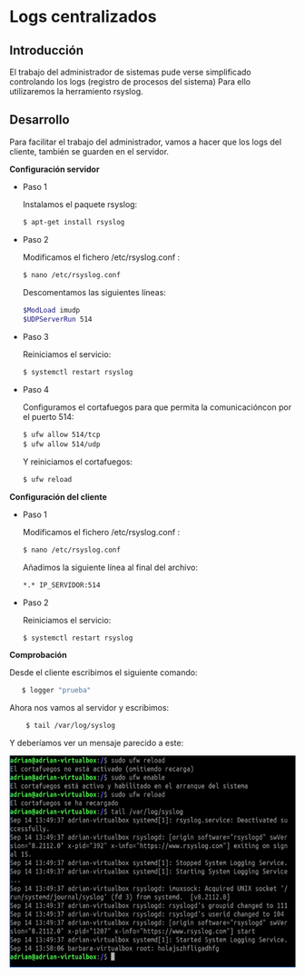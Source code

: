 # Logs centralizados

## Introducción
 El trabajo del administrador de sistemas pude verse simplificado controlando los logs (registro de procesos del sistema)
 Para ello utilizaremos la herramiento rsyslog.
## Desarrollo
Para facilitar el trabajo del administrador, vamos a hacer que los logs del cliente, también se guarden en el servidor.

**Configuración servidor**
- Paso 1

    Instalamos el paquete rsyslog:
    ```bash
    $ apt-get install rsyslog
    ```
- Paso 2

    Modificamos el fichero /etc/rsyslog.conf :
    ```bash
    $ nano /etc/rsyslog.conf
    ```
    Descomentamos las siguientes líneas:
    ```bash
    $ModLoad imudp
    $UDPServerRun 514
    ```
- Paso 3

    Reiniciamos el servicio:
    ```bash
    $ systemctl restart rsyslog
    ```
- Paso 4
  
    Configuramos el cortafuegos para que permita la comunicacióncon por el puerto 514:
    ```bash
    $ ufw allow 514/tcp
    $ ufw allow 514/udp
    ```
    Y reiniciamos el cortafuegos:
    ```bash
    $ ufw reload
    ```

**Configuración del cliente**
- Paso 1

    Modificamos el fichero /etc/rsyslog.conf :
    ```bash
    $ nano /etc/rsyslog.conf
    ```
    Añadimos la siguiente línea al final del archivo:
    ```bash
    *.* IP_SERVIDOR:514
    ```
- Paso 2

    Reiniciamos el servicio:
    ```bash
    $ systemctl restart rsyslog
    ```

**Comprobación**

Desde el cliente escribimos el siguiente comando:
 ```bash
    $ logger "prueba"
```

Ahora nos vamos al servidor y escribimos:
```bash
    $ tail /var/log/syslog
```
Y deberíamos ver un mensaje parecido a este:

![log-server](img/log.png)